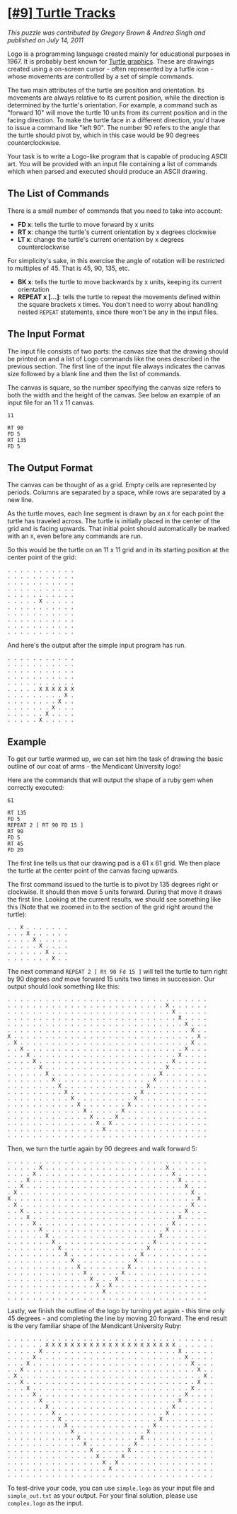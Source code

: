 # [[#9] Turtle Tracks](http://www.puzzlenode.com/puzzles/9-turtle-tracks)

_This puzzle was contributed by Gregory Brown & Andrea Singh and published on July 14, 2011_

Logo is a programming language created mainly for educational purposes in 1967. It is probably best known for [Turtle graphics](http://en.wikipedia.org/wiki/Turtle_graphics). These are drawings created using a on-screen cursor - often represented by a turtle icon - whose movements are controlled by a set of simple commands. 

The two main attributes of the turtle are position and orientation. Its movements are always relative to its current position, while the direction is determined by the turtle's orientation. For example, a command such as "forward 10" will move the turtle 10 units from its current position and in the facing direction. To make the turtle face in a different direction, you'd have to issue a command like "left 90". The number 90 refers to the angle that the turtle should pivot by, which in this case would be 90 degrees counterclockwise.

Your task is to write a Logo-like program that is capable of producing ASCII art. You will be provided with an input file containing a list of commands which when parsed and executed should produce an ASCII drawing. 

## The List of Commands

There is a small number of commands that you need to take into account:

- **FD x**: tells the turtle to move forward by x units
- **RT x**: change the turtle's current orientation by x degrees clockwise
- **LT x**: change the turtle's current orientation by x degrees counterclockwise
 
For simplicity's sake, in this exercise the angle of rotation will be restricted to multiples of 45. That is 45, 90, 135, etc.

- **BK x**: tells the turtle to move backwards by x units, keeping its current orientation
- **REPEAT x [...]**: tells the turtle to repeat the movements defined within the square brackets x times. You don't need to worry about handling nested `REPEAT` statements, since there won't be any in the input files.

## The Input Format

The input file consists of two parts: the canvas size that the drawing should be printed on and a list of Logo commands like the ones described in the previous section. The first line of the input file always indicates the canvas size followed by a blank line and then the list of commands.

The canvas is square, so the number specifying the canvas size refers to both the width and the height of the canvas. See below an example of an input file for an 11 x 11 canvas.

```
11

RT 90
FD 5
RT 135
FD 5
```

## The Output Format

The canvas can be thought of as a grid. Empty cells are represented by periods. Columns are separated by a space, while rows are separated by a new line.

As the turtle moves, each line segment is drawn by an `X` for each point the turtle has traveled across. The turtle is initially placed in the center of the grid and is facing upwards. That initial point should automatically be marked with an `X`, even before any commands are run.

So this would be the turtle on an 11 x 11 grid and in its starting position at the center point of the grid:

```
. . . . . . . . . . .
. . . . . . . . . . .
. . . . . . . . . . .
. . . . . . . . . . .
. . . . . . . . . . .
. . . . . X . . . . .
. . . . . . . . . . .
. . . . . . . . . . .
. . . . . . . . . . .
. . . . . . . . . . .
. . . . . . . . . . .
```

And here's the output after the simple input program has run.

```
. . . . . . . . . . .
. . . . . . . . . . .
. . . . . . . . . . .
. . . . . . . . . . .
. . . . . . . . . . .
. . . . . X X X X X X
. . . . . . . . . X .
. . . . . . . . X . .
. . . . . . . X . . .
. . . . . . X . . . .
. . . . . X . . . . .
```

## Example

To get our turtle warmed up, we can set him the task of drawing the basic outline of our coat of arms - the Mendicant University logo! 

Here are the commands that will output the shape of a ruby gem when correctly executed:

```
61

RT 135
FD 5
REPEAT 2 [ RT 90 FD 15 ]
RT 90
FD 5
RT 45
FD 20
```

The first line tells us that our drawing pad is a 61 x 61 grid. We then place the turtle at the center point of the canvas facing upwards.

The first command issued to the turtle is to pivot by 135 degrees right or clockwise. It should then move 5 units forward. During that move it draws the first line. Looking at the current results, we should see something like this (Note that we zoomed in to the section of the grid right around the turtle):

```
. . X . . . . . . .
. . . X . . . . . .
. . . . X . . . . .
. . . . . X . . . .
. . . . . . X . . .
. . . . . . . X . .
```

The next command `REPEAT 2 [ Rt 90 Fd 15 ]` will tell the turtle to turn right by 90 degrees _and_ move forward 15 units two times in succession. Our output should look something like this:

```
. . . . . . . . . . . . . . . . . . . . . . . . . . . . . . . .
. . . . . . . . . . . . . . . . . . . . . . . . . X . . . . . . 
. . . . . . . . . . . . . . . . . . . . . . . . . . X . . . . .
. . . . . . . . . . . . . . . . . . . . . . . . . . . X . . . .
. . . . . . . . . . . . . . . . . . . . . . . . . . . . X . . .
. . . . . . . . . . . . . . . . . . . . . . . . . . . . . X . .
X . . . . . . . . . . . . . . . . . . . . . . . . . . . . . X .
. X . . . . . . . . . . . . . . . . . . . . . . . . . . . X . .
. . X . . . . . . . . . . . . . . . . . . . . . . . . . X . . .
. . . X . . . . . . . . . . . . . . . . . . . . . . . X . . . .
. . . . X . . . . . . . . . . . . . . . . . . . . . X . . . . .
. . . . . X . . . . . . . . . . . . . . . . . . . X . . . . . .
. . . . . . X . . . . . . . . . . . . . . . . . X . . . . . . .
. . . . . . . X . . . . . . . . . . . . . . . X . . . . . . . .
. . . . . . . . X . . . . . . . . . . . . . X . . . . . . . . .
. . . . . . . . . X . . . . . . . . . . . X . . . . . . . . . .
. . . . . . . . . . X . . . . . . . . . X . . . . . . . . . . .
. . . . . . . . . . . X . . . . . . . X . . . . . . . . . . . .
. . . . . . . . . . . . X . . . . . X . . . . . . . . . . . . .
. . . . . . . . . . . . . X . . . X . . . . . . . . . . . . . .
. . . . . . . . . . . . . . X . X . . . . . . . . . . . . . . .
. . . . . . . . . . . . . . . X . . . . . . . . . . . . . . . .
. . . . . . . . . . . . . . . . . . . . . . . . . . . . . . . .
```

Then, we turn the turtle again by 90 degrees and walk forward 5:

```
. . . . . . . . . . . . . . . . . . . . . . . . . . . . . . . .
. . . . . X . . . . . . . . . . . . . . . . . . . X . . . . . .
. . . . X . . . . . . . . . . . . . . . . . . . . . X . . . . .
. . . X . . . . . . . . . . . . . . . . . . . . . . . X . . . .
. . X . . . . . . . . . . . . . . . . . . . . . . . . . X . . .
. X . . . . . . . . . . . . . . . . . . . . . . . . . . . X . .
X . . . . . . . . . . . . . . . . . . . . . . . . . . . . . X .
. X . . . . . . . . . . . . . . . . . . . . . . . . . . . X . .
. . X . . . . . . . . . . . . . . . . . . . . . . . . . X . . .
. . . X . . . . . . . . . . . . . . . . . . . . . . . X . . . .
. . . . X . . . . . . . . . . . . . . . . . . . . . X . . . . .
. . . . . X . . . . . . . . . . . . . . . . . . . X . . . . . .
. . . . . . X . . . . . . . . . . . . . . . . . X . . . . . . .
. . . . . . . X . . . . . . . . . . . . . . . X . . . . . . . .
. . . . . . . . X . . . . . . . . . . . . . X . . . . . . . . .
. . . . . . . . . X . . . . . . . . . . . X . . . . . . . . . .
. . . . . . . . . . X . . . . . . . . . X . . . . . . . . . . .
. . . . . . . . . . . X . . . . . . . X . . . . . . . . . . . .
. . . . . . . . . . . . X . . . . . X . . . . . . . . . . . . .
. . . . . . . . . . . . . X . . . X . . . . . . . . . . . . . .
. . . . . . . . . . . . . . X . X . . . . . . . . . . . . . . .
. . . . . . . . . . . . . . . X . . . . . . . . . . . . . . . .
. . . . . . . . . . . . . . . . . . . . . . . . . . . . . . . .
```

Lastly, we finish the outline of the logo by turning yet again - this time only 45 degrees - and completing the line by moving 20 forward. The end result is the very familiar shape of the Mendicant University Ruby:

```
. . . . . . . . . . . . . . . . . . . . . . . . . . . . . . . . . 
. . . . . . X X X X X X X X X X X X X X X X X X X X X . . . . . . 
. . . . . X . . . . . . . . . . . . . . . . . . . . . X . . . . . 
. . . . X . . . . . . . . . . . . . . . . . . . . . . . X . . . . 
. . . X . . . . . . . . . . . . . . . . . . . . . . . . . X . . . 
. . X . . . . . . . . . . . . . . . . . . . . . . . . . . . X . . 
. X . . . . . . . . . . . . . . . . . . . . . . . . . . . . . X . 
. . X . . . . . . . . . . . . . . . . . . . . . . . . . . . X . . 
. . . X . . . . . . . . . . . . . . . . . . . . . . . . . X . . . 
. . . . X . . . . . . . . . . . . . . . . . . . . . . . X . . . . 
. . . . . X . . . . . . . . . . . . . . . . . . . . . X . . . . . 
. . . . . . X . . . . . . . . . . . . . . . . . . . X . . . . . . 
. . . . . . . X . . . . . . . . . . . . . . . . . X . . . . . . . 
. . . . . . . . X . . . . . . . . . . . . . . . X . . . . . . . . 
. . . . . . . . . X . . . . . . . . . . . . . X . . . . . . . . . 
. . . . . . . . . . X . . . . . . . . . . . X . . . . . . . . . . 
. . . . . . . . . . . X . . . . . . . . . X . . . . . . . . . . . 
. . . . . . . . . . . . X . . . . . . . X . . . . . . . . . . . . 
. . . . . . . . . . . . . X . . . . . X . . . . . . . . . . . . . 
. . . . . . . . . . . . . . X . . . X . . . . . . . . . . . . . . 
. . . . . . . . . . . . . . . X . X . . . . . . . . . . . . . . . 
. . . . . . . . . . . . . . . . X . . . . . . . . . . . . . . . . 
. . . . . . . . . . . . . . . . . . . . . . . . . . . . . . . . . 
```

To test-drive your code, you can use `simple.logo` as your input file and `simple_out.txt` as your output. For your final solution, please use `complex.logo` as the input.